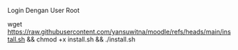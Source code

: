 Login Dengan User Root


wget https://raw.githubusercontent.com/yansuwitna/moodle/refs/heads/main/install.sh && chmod +x install.sh && ./install.sh
